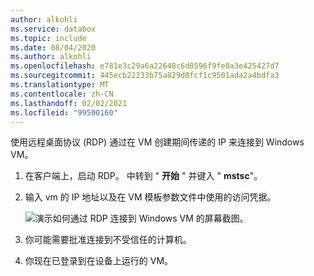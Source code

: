 ```yaml
---
author: alkohli
ms.service: databox
ms.topic: include
ms.date: 08/04/2020
ms.author: alkohli
ms.openlocfilehash: e781e3c29a6a22648c6d0596f9fe0a3e425427d7
ms.sourcegitcommit: 445ecb22233b75a829d0fcf1c9501ada2a4bdfa3
ms.translationtype: MT
ms.contentlocale: zh-CN
ms.lasthandoff: 02/02/2021
ms.locfileid: "99500160"
---
```

使用远程桌面协议 (RDP) 通过在 VM 创建期间传递的 IP 来连接到 Windows VM。

1. 在客户端上，启动 RDP。 中转到 " **开始** " 并键入 " **mstsc**"。
1. 输入 vm 的 IP 地址以及在 VM 模板参数文件中使用的访问凭据。

    ![演示如何通过 RDP 连接到 Windows VM 的屏幕截图。](media/azure-stack-edge-gateway-connect-vm-windows/connect-vm-rdp-1.png)
1. 你可能需要批准连接到不受信任的计算机。 
1. 你现在已登录到在设备上运行的 VM。 